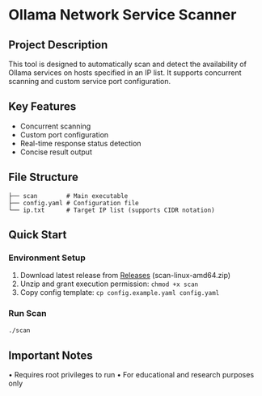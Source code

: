 # Ollama Network Service Scanner

## Project Description
This tool is designed to automatically scan and detect the availability of Ollama services on hosts specified in an IP list. It supports concurrent scanning and custom service port configuration.

## Key Features
- Concurrent scanning
- Custom port configuration
- Real-time response status detection
- Concise result output

## File Structure
```
├── scan        # Main executable
├── config.yaml # Configuration file
└── ip.txt      # Target IP list (supports CIDR notation)
```

## Quick Start
### Environment Setup
1. Download latest release from [Releases](https://github.com/xxx/scan/releases) (scan-linux-amd64.zip)
2. Unzip and grant execution permission: `chmod +x scan`
3. Copy config template: `cp config.example.yaml config.yaml`

### Run Scan
```bash
./scan
```

## Important Notes
• Requires root privileges to run
• For educational and research purposes only